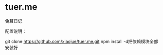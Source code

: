 tuer.me
=======

兔耳日记
  
配置说明：
  
  git clone https://github.com/xiaojue/tuer.me.git
  npm install -d把依赖模块全部安装好
